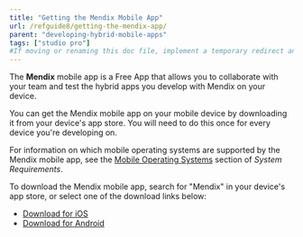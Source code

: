 ```yaml
---
title: "Getting the Mendix Mobile App"
url: /refguide8/getting-the-mendix-app/
parent: "developing-hybrid-mobile-apps"
tags: ["studio pro"]
#If moving or renaming this doc file, implement a temporary redirect and let the respective team know they should update the URL in the product. See Mapping to Products for more details.
---
```


The **Mendix** mobile app is a Free App that allows you to collaborate with your team and test the hybrid apps you develop with Mendix on your device.

You can get the Mendix mobile app on your mobile device by downloading it from your device's app store. You will need to do this once for every device you're developing on.

For information on which mobile operating systems are supported by the Mendix mobile app, see the [Mobile Operating Systems](system-requirements#mobileos) section of *System Requirements*.

To download the Mendix mobile app, search for "Mendix" in your device's app store, or select one of the download links below:

* [Download for iOS](https://itunes.apple.com/app/mendix/id458058946?mt=8)
* [Download for Android](https://play.google.com/store/apps/details?id=com.mendix.SprintrMobile)
